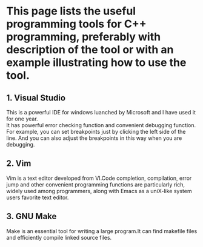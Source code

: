 # This page lists the useful programming tools for C++ programming, preferably with description of the tool or with an example illustrating how to use the tool. 


## 1. Visual Studio
This is a powerful IDE for windows luanched by Microsoft and I have used it for one year.  
It has powerful error checking function and convenient debugging function.   
For example, you can set breakpoints just by clicking the left side of the line. And you can also adjust the breakpoints in this way when you are debugging.  

## 2. Vim
Vim is a text editor developed from VI.Code completion, compilation, error jump and other convenient programming functions are particularly rich, widely used among programmers, along with Emacs as a uniX-like system users favorite text editor.

## 3. GNU Make
Make is an essential tool for writing a large program.It can find makefile files and efficiently compile linked source files.